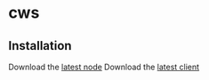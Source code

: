 # cws

## Installation

Download the [latest node](https://cardanowebservices.github.io/cws/node)
Download the [latest client](https://cardanowebservices.github.io/cws/client)
